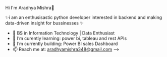 Hi I'm Aradhya Mishra👋

✨i am an enthusisastic python developer interested in backend and making data-driven insight for bussinesses  ✨ 



- 🔭 BS in Information Technology | Data Enthusiast
- 🌱 I’m curently learning: power bi, tableau and rest APIs
- 🤔 I’m currently building: Power BI sales Dashboard
- 📫 Reach me at: aradhyamishra348@gmail.com
-->


